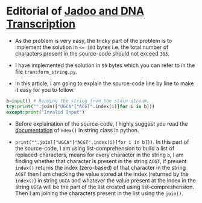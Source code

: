 # Editorial of [Jadoo and DNA Transcription](https://www.hackerearth.com/practice/python/getting-started/input-and-output/practice-problems/golf/jadoo-and-dna-transcription/description/)

* As the problem is very easy, the tricky part of the problem is to implement the solution in `<= 103` bytes i.e. the total number of characters present in the source-code should not exceed `103`.

* I have implemented the solution in `95` bytes which you can refer to in the file `transform_string.py`.

* In this article, I am going to explain the source-code line by line to make it easy for you to follow.

```Python
b=input() # Reading the string from the stdin stream.
try:print("".join(["UGCA"["ACGT".index(i)]for i in b]))
except:print("Invalid Input")
```

* Before explaination of the source-code, I highly suggest you read the [documentation](https://www.programiz.com/python-programming/methods/string/index) of `ndex()` in string class in python.

* `print("".join(["UGCA"["ACGT".index(i)]for i in b]))`. In this part of the source-code, I am using list-comprehension to build a list of replaced-characters, means for every character in the string `b`, I am finding whether that character is present in the string `ACGT`, if present `index()` returns the index (zero-based) of that character in the string `ACGT` then I am checking the value stored at the index (returned by the `index()`) in string `UGCA` and whatever the value present at the index in the string `UGCA` will be the part of the list created using list-compreshension. Then I am joining the characters present in the list using the `join()`.
